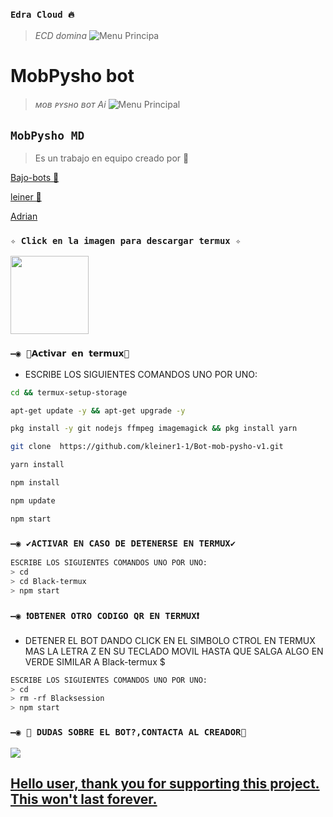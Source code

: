 
### `Edra Cloud 🔥`
> *ECD domina*
![Menu Principa](https://files.catbox.moe/vic6ar.jpg)

</p>
<h1>MobPysho bot</h1>

> *ᴍᴏʙ ᴘʏsʜᴏ ʙᴏᴛ Ai*
![Menu Principal](https://files.catbox.moe/3mia0l.jpg)

## **`MobPysho MD`**
> Es un trabajo en equipo creado por 💫

[Bajo-bots 🚀](https://Wa.me/573162402768)


[leiner 👑](https://Wa.me/573216372270)


[Adrian](https://Wa.me/595976126756)

### **`✧ Click en la imagen para descargar termux ✧`**
<a
href="https://www.mediafire.com/file/llugt4zgj7g3n3u/com.termux_1020.apk/file"><img src="https://qu.ax/finc.jpg" height="125px"></a> 



### `—◉ 📍𝗔𝗰𝘁𝗶𝘃𝗮𝗿 𝗲𝗻 𝘁𝗲𝗿𝗺𝘂𝘅📍` 
- ESCRIBE LOS SIGUIENTES COMANDOS UNO POR UNO:
```bash
cd && termux-setup-storage
```

```bash
apt-get update -y && apt-get upgrade -y
```

```bash
pkg install -y git nodejs ffmpeg imagemagick && pkg install yarn 
```

```bash
git clone  https://github.com/kleiner1-1/Bot-mob-pysho-v1.git
```

```bash
yarn install
```

```bash
npm install
```

```bash
npm update
```

```bash
npm start
```

### `—◉ ✔️ACTIVAR EN CASO DE DETENERSE EN TERMUX✔️`
```bash
ESCRIBE LOS SIGUIENTES COMANDOS UNO POR UNO:
> cd 
> cd Black-termux
> npm start
```

### `—◉ ❗OBTENER OTRO CODIGO QR EN TERMUX❗`
- DETENER EL BOT DANDO CLICK EN EL SIMBOLO CTROL EN TERMUX MAS LA LETRA Z EN SU TECLADO MOVIL HASTA QUE SALGA ALGO EN VERDE SIMILAR A Black-termux $  
```bash
ESCRIBE LOS SIGUIENTES COMANDOS UNO POR UNO:
> cd 
> rm -rf Blacksession
> npm start
```



 ### `—◉ 💯 DUDAS SOBRE EL BOT?,CONTACTA AL CREADOR💯`
<a href="http://wa.me/573162402768" target="blank"><img src="https://img.shields.io/badge/Bajobots_CREADOR-25D366?style=for-the-badge&logo=whatsapp&logoColor=white" />





## **Hello user, thank you for supporting this project. This won't last forever.**
